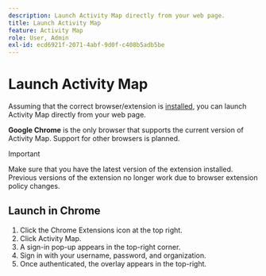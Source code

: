 ```yaml
---
description: Launch Activity Map directly from your web page.
title: Launch Activity Map
feature: Activity Map
role: User, Admin
exl-id: ecd6921f-2071-4abf-9d0f-c408b5adb5be
---
```

# Launch Activity Map

Assuming that the correct browser/extension is [installed](../getting-started.md), you can launch Activity Map directly from your web page.

**Google Chrome** is the only browser that supports the current version of Activity Map. Support for other browsers is planned.

>[!IMPORTANT]
>Make sure that you have the latest version of the extension installed. Previous versions of the extension no longer work due to browser extension policy changes.

## Launch in Chrome

1. Click the Chrome Extensions icon at the top right.
1. Click Activity Map.
1. A sign-in pop-up appears in the top-right corner.
1. Sign in with your username, password, and organization.
1. Once authenticated, the overlay appears in the top-right.
